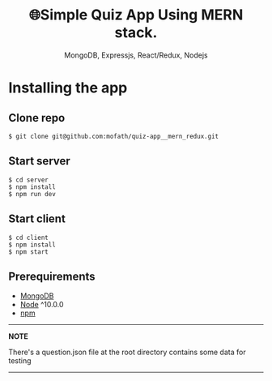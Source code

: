 <h1 align="center">
🌐Simple Quiz App Using MERN stack.
</h1>
<p align="center">
MongoDB, Expressjs, React/Redux, Nodejs
</p>


# Installing the app 

## Clone repo
```terminal
$ git clone git@github.com:mofath/quiz-app__mern_redux.git
```

## Start server
```terminal
$ cd server
$ npm install
$ npm run dev
```

## Start client
```terminal
$ cd client
$ npm install
$ npm start
```

## Prerequirements
- [MongoDB](https://gist.github.com/nrollr/9f523ae17ecdbb50311980503409aeb3)
- [Node](https://nodejs.org/en/download/) ^10.0.0
- [npm](https://nodejs.org/en/download/package-manager/)


---
**NOTE**

There's a question.json file at the root directory contains some data for testing

---
